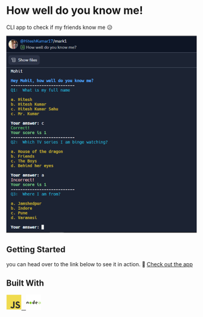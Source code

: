 # How well do you know me!

CLI app to check if my friends know me 😥

![Screenshot](screenshot.PNG?raw=true)


## Getting Started

you can head over to the link below to see it in action. 🚀
[Check out the app](https://replit.com/@HiteshKumar17/mark1?embed=1&output=1)


## Built With
<p align="left"> <a href="https://developer.mozilla.org/en-US/docs/Web/JavaScript" target="_blank" rel="noreferrer"> <img src="https://raw.githubusercontent.com/devicons/devicon/master/icons/javascript/javascript-original.svg" alt="javascript" width="40" height="40"/> </a> <a href="https://nodejs.org" target="_blank" rel="noreferrer"> &nbsp;  <img src="https://raw.githubusercontent.com/devicons/devicon/master/icons/nodejs/nodejs-original-wordmark.svg" alt="nodejs" width="40" height="40"/> </a> </p>

